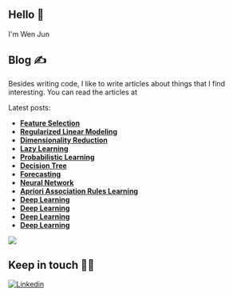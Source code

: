 ## Hello 👋

I'm Wen Jun

## Blog ✍️

Besides writing code, I like to write articles about things that I find interesting. You can read the articles at

Latest posts:

- **[Feature Selection](https://wenjun78.github.io/Portfolio/Feature%Selection.html)**
- **[Regularized Linear Modeling](https://wenjun78.github.io/Portfolio/Regularized%Linear%Regression.html)**
- **[Dimensionality Reduction](https://wenjun78.github.io/Portfolio/Dimensionality%Reduction.html)**
- **[Lazy Learning](https://wenjun78.github.io/Portfolio/Lazy%Learning.html)**
- **[Probabilistic Learning](https://wenjun78.github.io/Portfolio/Probabilistic%Learning.html)**
- **[Decision Tree](https://wenjun78.github.io/Portfolio/Decision%Tree.html)**
- **[Forecasting](https://wenjun78.github.io/Portfolio/Forecasting.html)**
- **[Neural Network](https://wenjun78.github.io/Portfolio/Neural%Network.html)**
- **[Apriori Association Rules Learning](https://wenjun78.github.io/Portfolio/Apriori%Association.html)**
- **[Deep Learning](https://wenjun78.github.io/Portfolio/22L8204%20Lau%20ZH5103%20Assignment%205.html)**
- **[Deep Learning](https://wenjun78.github.io/Portfolio/22L8204%20Lau%20ZH5103%20Assignment%205.html)**
- **[Deep Learning](https://wenjun78.github.io/Portfolio/22L8204%20Lau%20ZH5103%20Assignment%205.html)** 
- **[Deep Learning](https://wenjun78.github.io/Portfolio/22L8204%20Lau%20ZH5103%20Assignment%205.html)** 



![](https://media.giphy.com/media/OPYnG3Xf8zLag/giphy.gif)

## Keep in touch 👨‍💻

[![Linkedin](https://img.shields.io/badge/LinkedIn-0077B5?style=for-the-badge&logo=linkedin&logoColor=white)](https://www.linkedin.com/in/carlesfuste/)
